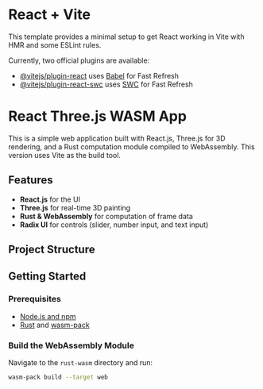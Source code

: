 # React + Vite

This template provides a minimal setup to get React working in Vite with HMR and some ESLint rules.

Currently, two official plugins are available:

- [@vitejs/plugin-react](https://github.com/vitejs/vite-plugin-react/blob/main/packages/plugin-react/README.md) uses [Babel](https://babeljs.io/) for Fast Refresh
- [@vitejs/plugin-react-swc](https://github.com/vitejs/vite-plugin-react-swc) uses [SWC](https://swc.rs/) for Fast Refresh


# React Three.js WASM App

This is a simple web application built with React.js, Three.js for 3D rendering, and a Rust computation module compiled to WebAssembly. This version uses Vite as the build tool.

## Features
- **React.js** for the UI
- **Three.js** for real-time 3D painting
- **Rust & WebAssembly** for computation of frame data
- **Radix UI** for controls (slider, number input, and text input)

## Project Structure


## Getting Started

### Prerequisites
- [Node.js and npm](https://nodejs.org/)
- [Rust](https://www.rust-lang.org/) and [wasm-pack](https://rustwasm.github.io/wasm-pack/installer/)

### Build the WebAssembly Module
Navigate to the `rust-wasm` directory and run:
```bash
wasm-pack build --target web
